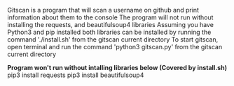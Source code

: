 Gitscan is a program that will scan a username on github and print information about them to the console
The program will not run without installing the requests, and beautifulsoup4 libraries
Assuming you have Python3 and pip installed both libraries can be installed by running the command './install.sh' from the gitscan current directory
To start gitscan, open terminal and run the command 'python3 gitscan.py' from the gitscan current directory

**Program won't run without intalling libraries below (Covered by install.sh)**
pip3 install requests
pip3 install beautifulsoup4
